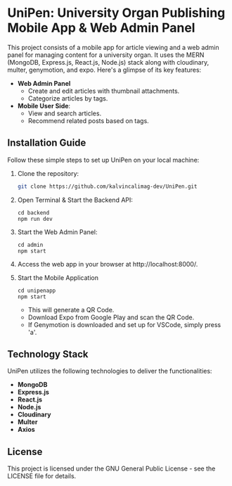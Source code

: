# UniPen: University Organ Publishing  Mobile App & Web Admin Panel 

This project consists of a mobile app for article viewing and a web admin panel for managing content for a university organ. It uses the MERN (MongoDB, Express.js, React.js, Node.js) stack along with cloudinary, multer, genymotion, and expo. Here's a glimpse of its key features:


- **Web Admin Panel**
    - Create and edit articles with thumbnail attachments.
    - Categorize articles by tags.
- **Mobile User Side**: 
    - View and search articles.
    - Recommend related posts based on tags.

## Installation Guide 

Follow these simple steps to set up UniPen on your local machine:

1. Clone the repository:

   ```bash
   git clone https://github.com/kalvincalimag-dev/UniPen.git
   ```

2. Open Terminal & Start the Backend API:
   ```
   cd backend 
   npm run dev 
   ```

3. Start the Web Admin Panel:
   ```
   cd admin 
   npm start 
   ```

3. Access the web app in your browser at http://localhost:8000/.

4. Start the Mobile Application 
   ```
   cd unipenapp
   npm start
   ```

    - This will generate a QR Code.
    - Download Expo from Google Play and scan the QR Code.
    - If Genymotion is downloaded and set up for VSCode, simply press 'a'.


## Technology Stack 

UniPen utilizes the following technologies to deliver the functionalities:

- **MongoDB**
- **Express.js** 
- **React.js**
- **Node.js**
- **Cloudinary**
- **Multer**
- **Axios**

## License

This project is licensed under the GNU General Public License - see the LICENSE file for details.



